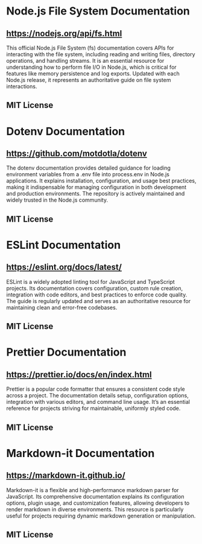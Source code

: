 # Node.js File System Documentation
## https://nodejs.org/api/fs.html
This official Node.js File System (fs) documentation covers APIs for interacting with the file system, including reading and writing files, directory operations, and handling streams. It is an essential resource for understanding how to perform file I/O in Node.js, which is critical for features like memory persistence and log exports. Updated with each Node.js release, it represents an authoritative guide on file system interactions.
## MIT License

# Dotenv Documentation
## https://github.com/motdotla/dotenv
The dotenv documentation provides detailed guidance for loading environment variables from a .env file into process.env in Node.js applications. It explains installation, configuration, and usage best practices, making it indispensable for managing configuration in both development and production environments. The repository is actively maintained and widely trusted in the Node.js community.
## MIT License

# ESLint Documentation
## https://eslint.org/docs/latest/
ESLint is a widely adopted linting tool for JavaScript and TypeScript projects. Its documentation covers configuration, custom rule creation, integration with code editors, and best practices to enforce code quality. The guide is regularly updated and serves as an authoritative resource for maintaining clean and error-free codebases.
## MIT License

# Prettier Documentation
## https://prettier.io/docs/en/index.html
Prettier is a popular code formatter that ensures a consistent code style across a project. The documentation details setup, configuration options, integration with various editors, and command line usage. It’s an essential reference for projects striving for maintainable, uniformly styled code.
## MIT License

# Markdown-it Documentation
## https://markdown-it.github.io/
Markdown-it is a flexible and high-performance markdown parser for JavaScript. Its comprehensive documentation explains its configuration options, plugin usage, and customization features, allowing developers to render markdown in diverse environments. This resource is particularly useful for projects requiring dynamic markdown generation or manipulation.
## MIT License